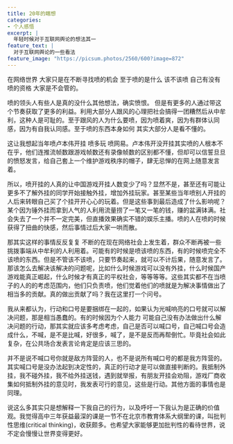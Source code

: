 ```yaml
---
title: 20年的瞎想
categories:
- 个人感悟
excerpt: |
  年轻时候对于互联网舆论的想法其一
feature_text: |
  对于互联网舆论的一些看法
feature_image: "https://picsum.photos/2560/600?image=872"
---
```


在网络世界 大家只是在不断寻找喷的机会 至于喷的是什么 该不该喷 自己有没有喷的资格 大家是不会管的。

喷的领头人有些人是真的没什么其他想法，确实愤恨。 但是有更多的人通过带这个节奏获取了更多的利益。利用大部分人跟风的心理把社会搞得一团糟然后从中牟利，这种人是可耻的。至于跟风的人为什么要喷，因为喷着爽，因为有群体认同感，因为有自我认同感。至于喷的东西本身如何 其实大部分人是看不懂的。

这让我想起当年喷卢本伟开挂 喷多玩 喷网易。卢本伟开没开挂其实喷的人根本不在乎，他们连推流帧数跟游戏帧数还有录像帧数的区别都不懂，但却可以信誓旦旦的愤怒发言，给自己套上一个维护游戏秩序的帽子，肆无忌惮的在网上随意发言着。

所以，喷开挂的人真的让中国游戏开挂人数变少了吗？显然不是，甚至还有可能让更多不了解外挂的同学开始接触外挂，增加外挂玩家。甚至某些当年喷别人开挂的人后来转眼自己买了个挂开开心心的玩着。但是这些事到最后造成了什么影响呢？某个因为锤外挂而拿到人气的人利用流量捞了一笔又一笔的钱，赚的盆满钵满。社会失去了一个并不一定完美，但直播效果确实不错的娱乐主播。喷的人在喷的时候获得了扭曲的快感，然后事情过后大家一哄而散。

那其实这样的事情反反复复 不断的在现在网络社会上发生着，群众不断再被一些挑拨事端从中牟利的人利用着。可能有的时候是喷该喷的东西，有的时候喷完全不该喷的东西。但是不管该不该喷，只要节奏起来，就可以不计后果，随意发言了。那该怎么去解决该解决的问题呢，比如什么时候游戏可以没有外挂，什么时候国产游戏能真正崛起，什么时候才有真正的平权社会，等等等等。这些其实都不在当喷子的人的的考虑范围内，他们只负责喷，他们觉着他们的喷就是为解决事情做出了相当多的贡献。真的做出贡献了吗？我在这里打一个问号。

我从来都认为，行动和口号是要捆绑在一起的，如果认为光喊响亮的口号就可以解决问题，那是相当愚蠢的。有的时候因为个人能力 可能自己没有办法做出什么解决问题的行动，那其实就应该多考虑考虑，自己是否可以喊口号，自己喊口号会造成什么，不喊，是不是比喊，好很多，喊了，是不是反而再帮倒忙。毕竟社会如此复杂，在公共场合发表言论肯定是应该三思的。

并不是说不喊口号你就是敌方阵营的人，也不是说所有喊口号的都是我方阵营的。其实喊口号是没办法起到决定性的，真正的行动才是可以做直接判断的。我抵制外挂，我不碰外挂，我不给外挂送钱，遇到就举报，有朋友开挂会劝阻，游戏厂商收集如何抵制外挂的意见时，我发表可行的意见，这些是行动。其他方面的事情也是同理。

说这么多其实只是想解释一下我自己的行为，以及呼吁一下我认为是正确的价值观。我觉得高中三年获益最深的课是一节不在北京市教育体系大纲里的课，叫批判性思维(critical thinking)，收获颇多。也希望大家能够更加批判性的看待世界，说不定会慢慢让世界变得更好。
